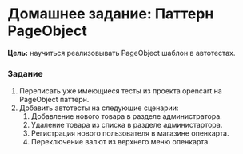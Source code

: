 # Домашнее задание: Паттерн PageObject

**Цель:**
научиться реализовывать PageObject шаблон в автотестах.

### Задание
1) Переписать уже имеющиеся тесты из проекта opencart на PageObject паттерн. 
2) Добавить автотесты на следующие сценарии:
   1) Добавление нового товара в разделе администратора. 
   2) Удаление товара из списка в разделе администартора. 
   3) Регистрация нового пользователя в магазине опенкарта. 
   4) Переключение валют из верхнего меню опенкарта.
